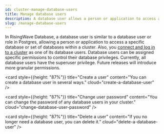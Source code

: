 ```yaml
---
id: cluster-manage-database-users
title: Manage database users
description: A database user allows a person or application to access a specific database or set of databases within a cluster.
slug: /manage-database-users
---
```


In RisingWave Database, a database user is similar to a database user or role in Postgres, allowing a person or application to access a specific database or set of databases within a cluster. Also, you [connect and log in to a cluster](cluster-connect-to-a-cluster.md) as one of its database users. Database users can be assigned specific permissions to control their database privileges. Currently, all database users have the superuser privilege. Future releases will introduce more granular permissions.

<grid
 container
 direction="row"
 spacing="15"
 justifyContent="space-between"
 justifyItems="stretch"
 alignItems="stretch">

<grid item xs={12} sm={6} md={4}>

<card
style={{height: "87%"}}
title="Create a user"
content="You can create a database user in several ways."
cloud="create-a-database-user"
/>

</grid>

<grid item xs={12} sm={6} md={4}>

<card
style={{height: "87%"}}
title="Change user password"
content="You can change the password of any database users in your cluster."
cloud="change-database-user-password"
/>
  
</grid>

<grid item xs={12} sm={6} md={4}>

<card
style={{height: "87%"}}
title="Delete a user"
content="If you no longer need a database user, you can delete it."
cloud="delete-a-database-user"
/>
  
</grid>

</grid>

